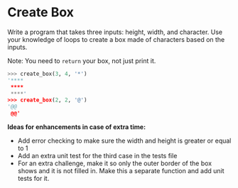 # Create Box

Write a program that takes three inputs: height, width, and character.
Use your knowledge of loops to create a box made of characters based on the inputs.

Note: You need to `return` your box, not just print it.

```python
>>> create_box(3, 4, '*')
'****
 ****
 ****'
>>> create_box(2, 2, '@')
'@@
 @@'
```

**Ideas for enhancements in case of extra time:**
- Add error checking to make sure the width and height is greater or equal to 1
- Add an extra unit test for the third case in the tests file
- For an extra challenge, make it so only the outer border of the box shows and it is not filled in.
  Make this a separate function and add unit tests for it.
